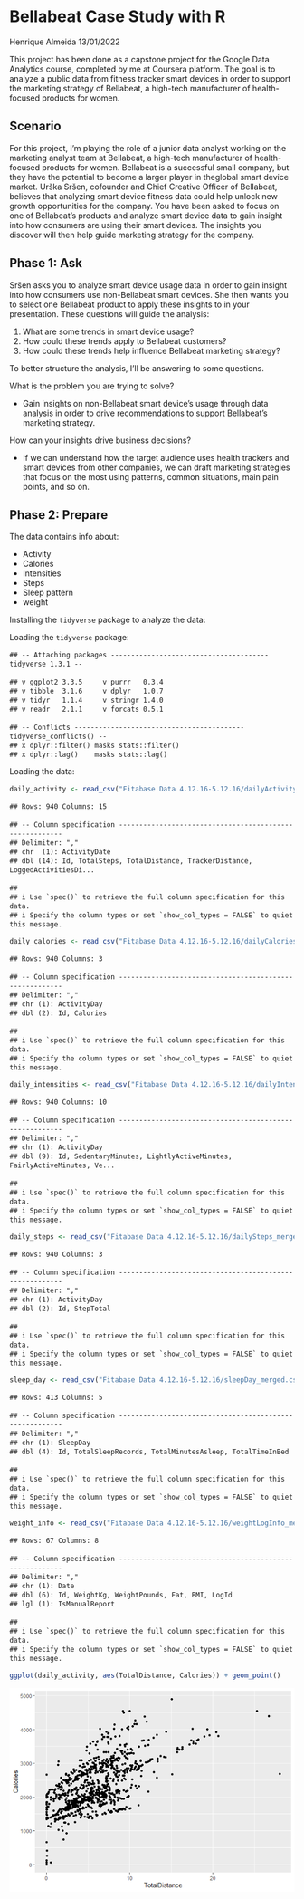Bellabeat Case Study with R
================
Henrique Almeida
13/01/2022

This project has been done as a capstone project for the Google Data
Analytics course, completed by me at Coursera platform. The goal is to
analyze a public data from fitness tracker smart devices in order to
support the marketing strategy of Bellabeat, a high-tech manufacturer of
health-focused products for women.

## Scenario

For this project, I’m playing the role of a junior data analyst working
on the marketing analyst team at Bellabeat, a high-tech manufacturer of
health-focused products for women. Bellabeat is a successful small
company, but they have the potential to become a larger player in
theglobal smart device market. Urška Sršen, cofounder and Chief Creative
Officer of Bellabeat, believes that analyzing smart device fitness data
could help unlock new growth opportunities for the company. You have
been asked to focus on one of Bellabeat’s products and analyze smart
device data to gain insight into how consumers are using their smart
devices. The insights you discover will then help guide marketing
strategy for the company.

## Phase 1: Ask

Sršen asks you to analyze smart device usage data in order to gain
insight into how consumers use non-Bellabeat smart devices. She then
wants you to select one Bellabeat product to apply these insights to in
your presentation. These questions will guide the analysis:

1.  What are some trends in smart device usage?
2.  How could these trends apply to Bellabeat customers?
3.  How could these trends help influence Bellabeat marketing strategy?

To better structure the analysis, I’ll be answering to some questions.

What is the problem you are trying to solve?

-   Gain insights on non-Bellabeat smart device’s usage through data
    analysis in order to drive recommendations to support Bellabeat’s
    marketing strategy.

How can your insights drive business decisions?

-   If we can understand how the target audience uses health trackers
    and smart devices from other companies, we can draft marketing
    strategies that focus on the most using patterns, common situations,
    main pain points, and so on.

## Phase 2: Prepare

The data contains info about:

-   Activity
-   Calories
-   Intensities
-   Steps
-   Sleep pattern
-   weight

Installing the `tidyverse` package to analyze the data:

Loading the `tidyverse` package:

    ## -- Attaching packages --------------------------------------- tidyverse 1.3.1 --

    ## v ggplot2 3.3.5     v purrr   0.3.4
    ## v tibble  3.1.6     v dplyr   1.0.7
    ## v tidyr   1.1.4     v stringr 1.4.0
    ## v readr   2.1.1     v forcats 0.5.1

    ## -- Conflicts ------------------------------------------ tidyverse_conflicts() --
    ## x dplyr::filter() masks stats::filter()
    ## x dplyr::lag()    masks stats::lag()

Loading the data:

``` r
daily_activity <- read_csv("Fitabase Data 4.12.16-5.12.16/dailyActivity_merged.csv")
```

    ## Rows: 940 Columns: 15

    ## -- Column specification --------------------------------------------------------
    ## Delimiter: ","
    ## chr  (1): ActivityDate
    ## dbl (14): Id, TotalSteps, TotalDistance, TrackerDistance, LoggedActivitiesDi...

    ## 
    ## i Use `spec()` to retrieve the full column specification for this data.
    ## i Specify the column types or set `show_col_types = FALSE` to quiet this message.

``` r
daily_calories <- read_csv("Fitabase Data 4.12.16-5.12.16/dailyCalories_merged.csv")
```

    ## Rows: 940 Columns: 3

    ## -- Column specification --------------------------------------------------------
    ## Delimiter: ","
    ## chr (1): ActivityDay
    ## dbl (2): Id, Calories

    ## 
    ## i Use `spec()` to retrieve the full column specification for this data.
    ## i Specify the column types or set `show_col_types = FALSE` to quiet this message.

``` r
daily_intensities <- read_csv("Fitabase Data 4.12.16-5.12.16/dailyIntensities_merged.csv")
```

    ## Rows: 940 Columns: 10

    ## -- Column specification --------------------------------------------------------
    ## Delimiter: ","
    ## chr (1): ActivityDay
    ## dbl (9): Id, SedentaryMinutes, LightlyActiveMinutes, FairlyActiveMinutes, Ve...

    ## 
    ## i Use `spec()` to retrieve the full column specification for this data.
    ## i Specify the column types or set `show_col_types = FALSE` to quiet this message.

``` r
daily_steps <- read_csv("Fitabase Data 4.12.16-5.12.16/dailySteps_merged.csv")
```

    ## Rows: 940 Columns: 3

    ## -- Column specification --------------------------------------------------------
    ## Delimiter: ","
    ## chr (1): ActivityDay
    ## dbl (2): Id, StepTotal

    ## 
    ## i Use `spec()` to retrieve the full column specification for this data.
    ## i Specify the column types or set `show_col_types = FALSE` to quiet this message.

``` r
sleep_day <- read_csv("Fitabase Data 4.12.16-5.12.16/sleepDay_merged.csv")
```

    ## Rows: 413 Columns: 5

    ## -- Column specification --------------------------------------------------------
    ## Delimiter: ","
    ## chr (1): SleepDay
    ## dbl (4): Id, TotalSleepRecords, TotalMinutesAsleep, TotalTimeInBed

    ## 
    ## i Use `spec()` to retrieve the full column specification for this data.
    ## i Specify the column types or set `show_col_types = FALSE` to quiet this message.

``` r
weight_info <- read_csv("Fitabase Data 4.12.16-5.12.16/weightLogInfo_merged.csv")
```

    ## Rows: 67 Columns: 8

    ## -- Column specification --------------------------------------------------------
    ## Delimiter: ","
    ## chr (1): Date
    ## dbl (6): Id, WeightKg, WeightPounds, Fat, BMI, LogId
    ## lgl (1): IsManualReport

    ## 
    ## i Use `spec()` to retrieve the full column specification for this data.
    ## i Specify the column types or set `show_col_types = FALSE` to quiet this message.

``` r
ggplot(daily_activity, aes(TotalDistance, Calories)) + geom_point()
```

![](Bellabeat_project_files/figure-gfm/unnamed-chunk-3-1.png)<!-- -->
